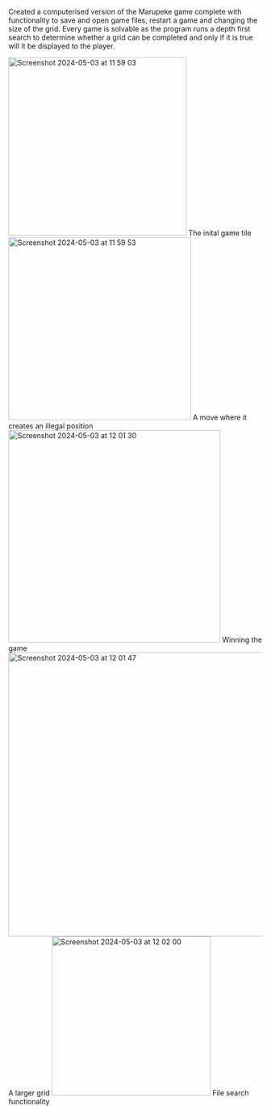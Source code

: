 Created a computerised version of the Marupeke game complete with functionality to save and open game files, restart a game and changing the size of the grid. Every game is solvable as the program runs a depth first search to determine whether a grid can be completed and only if it is true will it be displayed to the player.

<img width="353" alt="Screenshot 2024-05-03 at 11 59 03" src="https://github.com/raksobha/JavaFXGame/assets/114419640/68ba4a25-c152-4eed-9e8a-810b42756156">
The inital game tile

<img width="362" alt="Screenshot 2024-05-03 at 11 59 53" src="https://github.com/raksobha/JavaFXGame/assets/114419640/bed071a3-ae9a-468e-9dab-ed2e12a86a96">
A move where it creates an illegal position

<img width="420" alt="Screenshot 2024-05-03 at 12 01 30" src="https://github.com/raksobha/JavaFXGame/assets/114419640/c79592f2-cdac-4988-bc3b-6686e3c06bc0">
Winning the game

<img width="562" alt="Screenshot 2024-05-03 at 12 01 47" src="https://github.com/raksobha/JavaFXGame/assets/114419640/9e733dd0-ab05-424b-9399-6e373e76a6bb">
A larger grid

<img width="315" alt="Screenshot 2024-05-03 at 12 02 00" src="https://github.com/raksobha/JavaFXGame/assets/114419640/311be2db-368a-4740-a772-bbbd7d2dd1bd">
File search functionality
